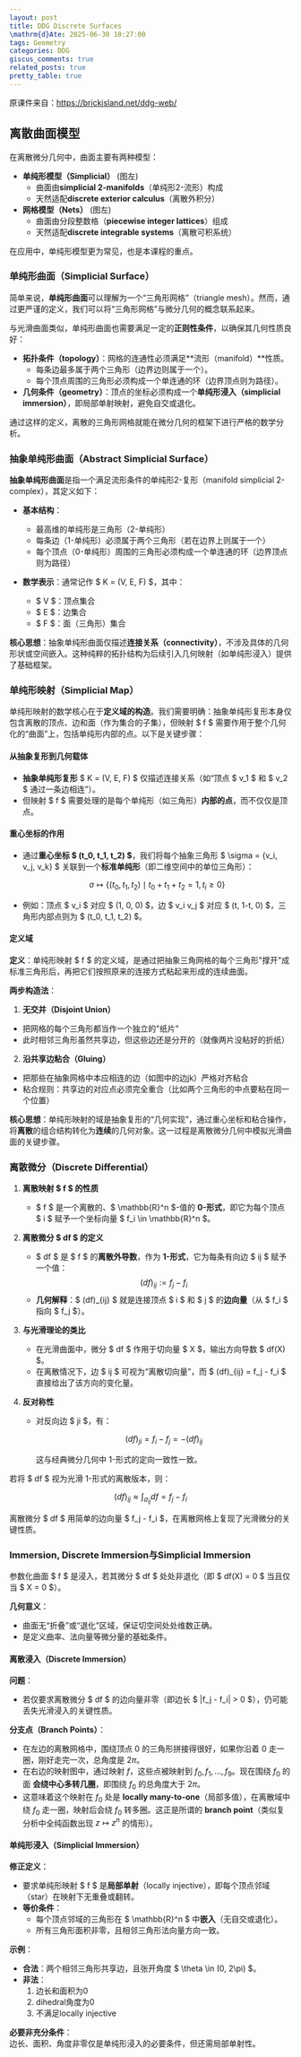 ```yaml
---
layout: post
title: DDG Discrete Surfaces
\mathrm{d}Ate: 2025-06-30 10:27:00
tags: Geometry
categories: DDG
giscus_comments: true
related_posts: true
pretty_table: true
---
```


原课件来自：https://brickisland.net/ddg-web/

## 离散曲面模型  

在离散微分几何中，曲面主要有两种模型：  

- **单纯形模型（Simplicial）** (图左)  
  - 曲面由**simplicial 2-manifolds**（单纯形2-流形）构成  
  - 天然适配**discrete exterior calculus**（离散外积分）  
- **网格模型（Nets）**  (图左)
  - 曲面由分段整数格（**piecewise integer lattices**）组成  
  - 天然适配**discrete integrable systems**（离散可积系统）  

在应用中，单纯形模型更为常见，也是本课程的重点。

### 单纯形曲面（Simplicial Surface）

简单来说，**单纯形曲面**可以理解为一个“三角形网格”（triangle mesh）。然而，通过更严谨的定义，我们可以将“三角形网格”与微分几何的概念联系起来。  

与光滑曲面类似，单纯形曲面也需要满足一定的**正则性条件**，以确保其几何性质良好：  

- **拓扑条件（topology）**：网格的连通性必须满足**流形（manifold）**性质。  
  - 每条边最多属于两个三角形（边界边则属于一个）。  
  - 每个顶点周围的三角形必须构成一个单连通的环（边界顶点则为路径）。  
- **几何条件（geometry）**：顶点的坐标必须构成一个**单纯形浸入（simplicial immersion）**，即局部单射映射，避免自交或退化。  

通过这样的定义，离散的三角形网格就能在微分几何的框架下进行严格的数学分析。

### 抽象单纯形曲面（Abstract Simplicial Surface）

**抽象单纯形曲面**是指一个满足流形条件的单纯形2-复形（manifold simplicial 2-complex），其定义如下：

- **基本结构**：
  - 最高维的单纯形是三角形（2-单纯形）
  - 每条边（1-单纯形）必须属于两个三角形（若在边界上则属于一个）
  - 每个顶点（0-单纯形）周围的三角形必须构成一个单连通的环（边界顶点则为路径）

- **数学表示**：通常记作 $ K = (V, E, F) $，其中：
  - $ V $：顶点集合
  - $ E $：边集合
  - $ F $：面（三角形）集合

**核心思想**：抽象单纯形曲面仅描述**连接关系（connectivity）**，不涉及具体的几何形状或空间嵌入。这种纯粹的拓扑结构为后续引入几何映射（如单纯形浸入）提供了基础框架。

### 单纯形映射（Simplicial Map）

单纯形映射的数学核心在于**定义域的构造**。我们需要明确：抽象单纯形复形本身仅包含离散的顶点、边和面（作为集合的子集），但映射 $ f $ 需要作用于整个几何化的“曲面”上，包括单纯形内部的点。以下是关键步骤：

#### **从抽象复形到几何载体**  

   - **抽象单纯形复形** $ K = (V, E, F) $ 仅描述连接关系（如“顶点 $ v_1 $ 和 $ v_2 $ 通过一条边相连”）。  
   - 但映射 $ f $ 需要处理的是每个单纯形（如三角形）**内部的点**，而不仅仅是顶点。

#### **重心坐标的作用**  

   - 通过**重心坐标 $ (t_0, t_1, t_2) $**，我们将每个抽象三角形 $ \sigma = \{v_i, v_j, v_k\} $ 关联到一个**标准单纯形**（即二维空间中的单位三角形）：  

     $$
     \sigma \mapsto \left\{ (t_0, t_1, t_2) \mid t_0 + t_1 + t_2 = 1, \, t_i \geq 0 \right\}
     $$

   - 例如：顶点 $ v_i $ 对应 $ (1, 0, 0) $，边 $ v_i v_j $ 对应 $ (t, 1-t, 0) $，三角形内部点则为 $ (t_0, t_1, t_2) $。

#### 定义域

**定义**：单纯形映射 $ f $ 的定义域，是通过把抽象三角网格的每个三角形"撑开"成标准三角形后，再把它们按照原来的连接方式粘起来形成的连续曲面。

**两步构造法**：

1. **无交并（Disjoint Union）**
- 把网格的每个三角形都当作一个独立的"纸片"
- 此时相邻三角形虽然共享边，但这些边还是分开的（就像两片没粘好的折纸）

2. **沿共享边粘合（Gluing）**
- 把那些在抽象网格中本应相连的边（如图中的边jk）严格对齐粘合
- 粘合规则：共享边的对应点必须完全重合（比如两个三角形的中点要粘在同一个位置）

**核心思想**：单纯形映射的域是抽象复形的“几何实现”，通过重心坐标和粘合操作，将**离散**的组合结构转化为**连续**的几何对象。这一过程是离散微分几何中模拟光滑曲面的关键步骤。

### 离散微分（Discrete Differential）

1. **离散映射 $ f $ 的性质**  
   - $ f $ 是一个离散的、$ \mathbb{R}^n $-值的 **0-形式**，即它为每个顶点 $ i $ 赋予一个坐标向量 $ f_i \in \mathbb{R}^n $。

2. **离散微分 $ df $ 的定义**  
   - $ df $ 是 $ f $ 的**离散外导数**，作为 **1-形式**，它为每条有向边 $ ij $ 赋予一个值：  
     $$
     (df)_{ij} := f_j - f_i
     $$  
   - **几何解释**：$ (df)_{ij} $ 就是连接顶点 $ i $ 和 $ j $ 的**边向量**（从 $ f_i $ 指向 $ f_j $）。

3. **与光滑理论的类比**  
   - 在光滑曲面中，微分 $ df $ 作用于切向量 $ X $，输出方向导数 $ df(X) $。  
   - 在离散情况下，边 $ ij $ 可视为“离散切向量”，而 $ (df)_{ij} = f_j - f_i $ 直接给出了该方向的变化量。

4. **反对称性**  
   - 对反向边 $ ji $，有： 

     $$
     (df)_{ji} = f_i - f_j = - (df)_{ij}
     $$  

     这与经典微分几何中 1-形式的定向一致性一致。

若将 $ df $ 视为光滑 1-形式的离散版本，则：  

  $$
  (df)_{ij} \approx \int_{\sigma_{ij}} df = f_j - f_i
  $$  

离散微分 $ df $ 用简单的边向量 $ f_j - f_i $，在离散网格上复现了光滑微分的关键性质。

### Immersion, Discrete Immersion与Simplicial Immersion

参数化曲面 $ f $ 是浸入，若其微分 $ df $ 处处非退化（即 $ df(X) = 0 $ 当且仅当 $ X = 0 $）。  

**几何意义**：  
- 曲面无“折叠”或“退化”区域，保证切空间处处维数正确。  
- 是定义曲率、法向量等微分量的基础条件。  

#### 离散浸入（Discrete Immersion）

**问题**：  
- 若仅要求离散微分 $ df $ 的边向量非零（即边长 $ \|f_j - f_i\| > 0 $），仍可能丢失光滑浸入的关键性质。  

**分支点（Branch Points）**：

- 在左边的离散网格中，围绕顶点 $0$ 的三角形拼接得很好，如果你沿着 $0$ 走一圈，刚好走完一次，总角度是 $2\pi$。
- 在右边的映射图中，通过映射 $f$，这些点被映射到 $f_0, f_1, \dots, f_9$。现在围绕 $f_0$ 的面 **会绕中心多转几圈**，即围绕 $f_0$ 的总角度大于 $2\pi$。
- 这意味着这个映射在 $f_0$ 处是 **locally many-to-one**（局部多值），在离散域中绕 $f_0$ 走一圈，映射后会绕 $f_0$ 转多圈。这正是所谓的 **branch point**（类似复分析中全纯函数出现 $z \mapsto z^n$ 的情形）。

#### 单纯形浸入（Simplicial Immersion）

**修正定义**：  
- 要求单纯形映射 $ f $ 是**局部单射**（locally injective），即每个顶点邻域（star）在映射下无重叠或翻转。  
- **等价条件**：  
  - 每个顶点邻域的三角形在 $ \mathbb{R}^n $ 中**嵌入**（无自交或退化）。  
  - 所有三角形面积非零，且相邻三角形法向量方向一致。  

**示例**：  
- **合法**：两个相邻三角形共享边，且张开角度 $ \theta \in (0, 2\pi) $。  
- **非法**：  
  1. 边长和面积为0  
  2. dihedral角度为0
  3. 不满足locally injective  

**必要非充分条件**：  
  边长、面积、角度非零仅是单纯形浸入的必要条件，但还需局部单射性。  